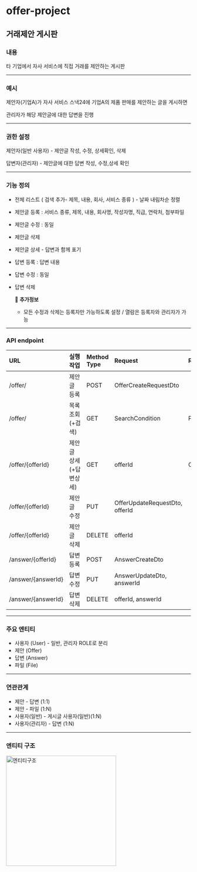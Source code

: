 # offer-project

## 거래제안 게시판

### 내용

타 기업에서 자사 서비스에 직접 거래를 제안하는 게시판

---

### 예시

제안자(기업A)가 자사 서비스 스낵24에 기업A의 제품 판매를 제안하는 글을 게시하면

관리자가 해당 제안글에 대한 답변을 진행

---

### 권한 설정

제안자(일반 사용자)  - 제안글 작성, 수정, 상세확인, 삭제

답변자(관리자)         - 제안글에 대한 답변 작성, 수정,상세 확인

---

### 기능 정의

- 전체 리스트 ( 검색 추가- 제목, 내용, 회사, 서비스 종류 ) - 날짜 내림차순 정렬
- 제안글 등록 : 서비스 종류, 제목, 내용, 회사명, 작성자명, 직급, 연락처, 첨부파일
- 제안글 수정 : 동일
- 제안글 삭제
- 제안글 상세 - 답변과 함께 표기
- 답변 등록 : 답변 내용
- 답변 수정 : 동일
- 답변 삭제

    🛑  **추가정보**

    - 모든 수정과 삭제는 등록자만 가능하도록 설정 / 열람은 등록자와 관리자가 가능

---

### API endpoint

| URL               | 실행 작업     | Method Type | Request      | Response     |
|:------------------|:------------|:------------|:-------------|:-------------|
| /offer/           | 제안글 등록   | POST | OfferCreateRequestDto |       |
| /offer/           | 목록 조회(+검색)| GET | SearchCondition | Page\<OfferListResponseDto\> |
| /offer/{offerId}  | 제안글 상세(+답변상세) | GET | offerId | OfferDetailResponseDto |
| /offer/{offerId}  | 제안글 수정 | PUT  | OfferUpdateRequestDto, offerId |       |
| /offer/{offerId}  | 제안글 삭제 | DELETE | offerId |       |
| /answer/{offerId} | 답변 등록  | POST | AnswerCreateDto |       |
| /answer/{answerId}| 답변 수정  | PUT  | AnswerUpdateDto, answerId |       |
| /answer/{answerId}| 답변 삭제  | DELETE | offerId, answerId |       |


---

### 주요 엔티티

- 사용자 (User)  - 일반, 관리자 ROLE로 분리
- 제안 (Offer)
- 답변 (Answer)
- 파일 (File)

---

### 연관관계

- 제안 - 답변 (1:1)
- 제안 - 파일 (1:N)
- 사용자(일반) - 게시글 사용자(일반)(1:N)
- 사용자(관리자) - 답변 (1:N)

---

### 엔티티 구조
<img width="300" alt="엔티티구조" src="https://user-images.githubusercontent.com/88015037/127770722-35e5ee6b-392c-4329-8482-98fdf8c3b876.jpg">
